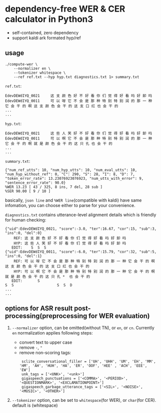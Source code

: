 # dependency-free WER & CER calculator in Python3
* self-contained, zero dependency
* support kaldi ark formated hyp/ref

## usage
```
./compute-wer \
    --normalizer en \
    --tokenizer whitespace \
    --ref ref.txt --hyp hyp.txt diagnostics.txt 1> summary.txt
```

`ref.txt`:
```
EdevDEWdIYQ_0021	 这 支 颜 色 好 不 好 看 你 们 觉 得 好 看 吗 好 卸 吗
EdevDEWdIYQ_0011	 可 以 呀 它 不 会 是 那 种 特 别 特 别 润 的 那 一 种 它 会 干 的 啊 这 支 颜 色 会 干 的 这 支 口 红 也 会 干 的
...
...
```

`hyp.txt`:
```
EdevDEWdIYQ_0021	 这 些 人 笑 好 不 好 看 你 们 觉 得 好 看 吗 好 卸 吗
EdevDEWdIYQ_0011	 可 以 啊 它 不 会 是 那 种 特 别 特 别 润 的 那 一 种 它 会 干 的 啊 就 是 颜 色 会 干 的 这 只 孔 也 会 干 的
...
...
```

`summary.txt`:
```
{"num_ref_utts": 10, "num_hyp_utts": 10, "num_eval_utts": 10, "num_hyp_without_ref": 0, "C": 290, "S": 28, "I": 8, "D": 7, "token_error_rate": 13.23076923076923, "num_utts_with_error": 9, "sentence_error_rate": 90.0}
%WER 13.23 [ 43 / 325, 8 ins, 7 del, 28 sub ]
%SER 90.00 [ 9 / 10 ]
```
basically, `json line` and `%WER line`(compatible with kaldi) have same infomation, you can choose either to parse for your convenience. 

`diagnostics.txt` contains utterance-level alignment details which is friendly for human checking:
```
{"uid":EdevDEWdIYQ_0021, "score":-3.0, "ter":16.67, "cor":15, "sub":3, "ins":0, "del":0}
    REF: 这 支 颜 色 好 不 好 看 你 们 觉 得 好 看 吗 好 卸 吗 
    HYP: 这 些 人 笑 好 不 好 看 你 们 觉 得 好 看 吗 好 卸 吗 
   EDIT:    S  S  S                                                                    
{"uid":EdevDEWdIYQ_0011, "score":-6.0, "ter":15.79, "cor":32, "sub":5, "ins":0, "del":1}
    REF: 可 以 呀 它 不 会 是 那 种 特 别 特 别 润 的 那 一 种 它 会 干 的 啊 这 支 颜 色 会 干 的 这 支 口 红 也 会 干 的 
    HYP: 可 以 啊 它 不 会 是 那 种 特 别 特 别 润 的 那 一 种 它 会 干 的 啊 就 是 颜 色 会 干 的 这 只 孔 *  也 会 干 的 
   EDIT:       S                                                              S  S                    S  S  D                  
...
...
```

## options for ASR result post-processing(preprocessing for WER evaluation)
1. `--normalizer` option, can be omitted(without TN), or `en`, or `cn`. Currently `en` normalization applies following steps:
   * convert text to upper case
   * remove `-`, `"`
   * remove non-scoring tags:
      ```
       sclite_conversational_filler = ['UH', 'UHH', 'UM', 'EH', 'MM', 'HM', 'AH', 'HUH', 'HA', 'ER', 'OOF', 'HEE' , 'ACH', 'EEE', 'EW']
       unk_tags = ['<UNK>', '<unk>']
       gigaspeech_punctuations = ['<COMMA>', '<PERIOD>', '<QUESTIONMARK>', '<EXCLAMATIONPOINT>']
       gigaspeech_garbage_utterance_tags = ['<SIL>', '<NOISE>', '<MUSIC>', '<OTHER>']
      ``` 

2. `--tokenizer` option, can be set to `whitespace`(for WER), or `char`(for CER). default is (whitespace)
